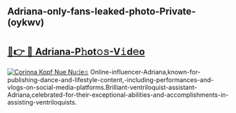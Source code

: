 ## Adriana-only-fans​-leaked-photo​-Private-(oykwv)


# <h2><a href="https://mediaupload.pro?title=Adriana&ref=git">🔗👉 🔴 Adriana-P𝚑ot𝚘𝚜-V𝚒d𝚎o</a></h2>

[![Corinna Kopf Nue Nu𝚍e𝚜](https://i.imgur.com/0qMVB7G.gif)](https://mediaupload.pro?title=Adriana&ref=git)
Online-influencer-Adriana,known-for-publishing-dance-and-lifestyle-content,-including-performances-and-vlogs-on-social-media-platforms.Brilliant-ventriloquist-assistant-Adriana,celebrated-for-their-exceptional-abilities-and-accomplishments-in-assisting-ventriloquists.  